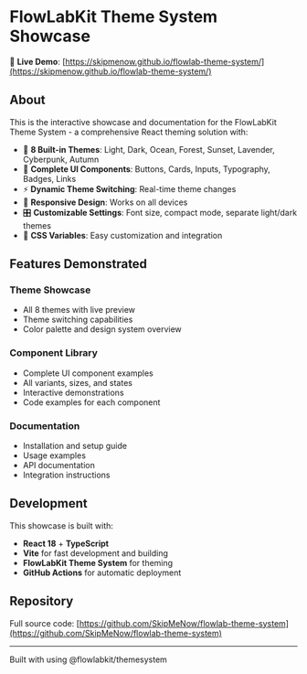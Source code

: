 # FlowLabKit Theme System Showcase

🚀 **Live Demo**: [https://skipmenow.github.io/flowlab-theme-system/](https://skipmenow.github.io/flowlab-theme-system/)

## About

This is the interactive showcase and documentation for the FlowLabKit Theme System - a comprehensive React theming solution with:

- 🎨 **8 Built-in Themes**: Light, Dark, Ocean, Forest, Sunset, Lavender, Cyberpunk, Autumn
- 🔧 **Complete UI Components**: Buttons, Cards, Inputs, Typography, Badges, Links
- ⚡ **Dynamic Theme Switching**: Real-time theme changes
- 📱 **Responsive Design**: Works on all devices
- 🎛️ **Customizable Settings**: Font size, compact mode, separate light/dark themes
- 🔗 **CSS Variables**: Easy customization and integration

## Features Demonstrated

### Theme Showcase
- All 8 themes with live preview
- Theme switching capabilities
- Color palette and design system overview

### Component Library
- Complete UI component examples
- All variants, sizes, and states
- Interactive demonstrations
- Code examples for each component

### Documentation
- Installation and setup guide
- Usage examples
- API documentation
- Integration instructions

## Development

This showcase is built with:
- **React 18** + **TypeScript**
- **Vite** for fast development and building
- **FlowLabKit Theme System** for theming
- **GitHub Actions** for automatic deployment

## Repository

Full source code: [https://github.com/SkipMeNow/flowlab-theme-system](https://github.com/SkipMeNow/flowlab-theme-system)

---

Built with using @flowlabkit/themesystem